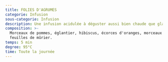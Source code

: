 ```yaml
---
title: FOLIES D'AGRUMES
categorie: Infusion
sous-categorie: Infusion
description: Une infusion acidulée à déguster aussi bien chaude que glacée!
composition: >-
  Morceaux de pommes, églantier, hibiscus, écorces d'oranges, morceaux d'ananas,
  feuilles de mûrier.
temps: 5 min
degree: 95°C
time: Toute la journée
---
```



